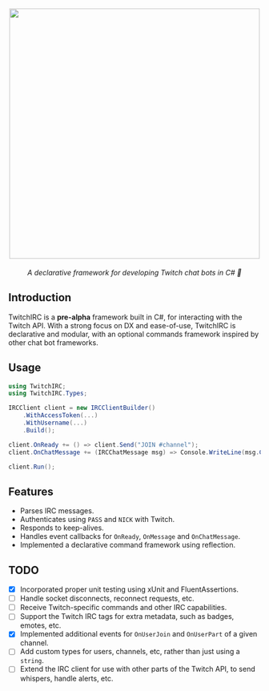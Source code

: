 <h1 align="center">
    <img width="500px" src="https://imgur.com/FN1ZZ85.png">
</h1>

<p align="center">
  <i align="center">A declarative framework for developing Twitch chat bots in C# 🤖</i>
</p>

## Introduction

TwitchIRC is a **pre-alpha** framework built in C#, for interacting with the Twitch API. With a strong focus on DX and ease-of-use, TwitchIRC is declarative and modular, with an optional commands framework inspired by other chat bot frameworks.

## Usage

```csharp
using TwitchIRC;
using TwitchIRC.Types;

IRCClient client = new IRCClientBuilder()
	.WithAccessToken(...)
	.WithUsername(...)
	.Build();

client.OnReady += () => client.Send("JOIN #channel");
client.OnChatMessage += (IRCChatMessage msg) => Console.WriteLine(msg.Content);

client.Run();
```

## Features
- Parses IRC messages.
- Authenticates using `PASS` and `NICK` with Twitch.
- Responds to keep-alives.
- Handles event callbacks for `OnReady`, `OnMessage` and `OnChatMessage`.
- Implemented a declarative command framework using reflection.

## TODO
- [x] Incorporated proper unit testing using xUnit and FluentAssertions.
- [ ] Handle socket disconnects, reconnect requests, etc.
- [ ] Receive Twitch-specific commands and other IRC capabilities.
- [ ] Support the Twitch IRC tags for extra metadata, such as badges, emotes, etc.
- [x] Implemented additional events for `OnUserJoin` and `OnUserPart` of a given channel.
- [ ] Add custom types for users, channels, etc, rather than just using a `string`.
- [ ] Extend the IRC client for use with other parts of the Twitch API, to send whispers, handle alerts, etc.
